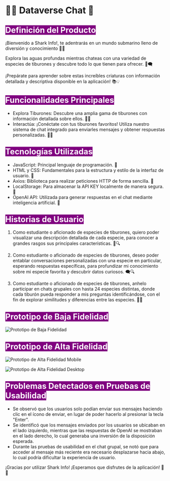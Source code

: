 # 🌊🦈 Dataverse Chat 💬

## <span style="font-size: 25px; background-color: purple; color: white;">Definición del Producto</span>

¡Bienvenido a Shark Info!, te adentrarás en un mundo submarino lleno de diversión y conocimiento 🌊💬

Explora las aguas profundas mientras chateas con una variedad de especies de tiburones y descubre todo lo que tienen para ofrecer. 🦈🗨️

¡Prepárate para aprender sobre estas increíbles criaturas con información detallada y descriptiva disponible en la aplicación! 📚💡

## <span style="font-size: 25px; background-color: purple; color: white;">Funcionalidades Principales</span>

- Explora Tiburones: Descubre una amplia gama de tiburones con información detallada sobre ellos. 🦈🌊
- Interactúa: ¡Conéctate con tus tiburones favoritos! Utiliza nuestro sistema de chat integrado para enviarles mensajes y obtener respuestas personalizadas. 💬🌟

## <span style="font-size: 25px; background-color: purple; color: white;">Tecnologías Utilizadas</span>

- JavaScript: Principal lenguaje de programación. 🚀
- HTML y CSS: Fundamentales para la estructura y estilo de la interfaz de usuario. 🎨
- Axios: Biblioteca para realizar peticiones HTTP de forma sencilla. 📡
- LocalStorage: Para almacenar la API KEY localmente de manera segura. 🔐
- OpenAI API: Utilizada para generar respuestas en el chat mediante inteligencia artificial. 🤖

## <span style="font-size: 25px; background-color: purple; color: white;">Historias de Usuario</span>

1. Como estudiante o aficionado de especies de tiburones, quiero poder visualizar una descripción detallada de cada especie, para conocer a grandes rasgos sus principales características. 🦈🔍

2. Como estudiante o aficionado de especies de tiburones, deseo poder entablar conversaciones personalizadas con una especie en particular, esperando respuestas específicas, para profundizar mi conocimiento sobre mi especie favorita y descubrir datos curiosos. 🗨️🔍

3. Como estudiante o aficionado de especies de tiburones, anhelo participar en chats grupales con hasta 24 especies distintas, donde cada tiburón pueda responder a mis preguntas identificándose, con el fin de explorar similitudes y diferencias entre las especies. 💬🦈

## <span style="font-size: 25px; background-color: purple; color: white;">Prototipo de Baja Fidelidad</span>

![Prototipo de Baja Fidelidad](https://i.ibb.co/C0XPyQh/Screen-Shot-2024-05-15-at-11-24-55.png)

## <span style="font-size: 25px; background-color: purple; color: white;">Prototipo de Alta Fidelidad</span>

![Prototipo de Alta Fidelidad Mobile](https://i.ibb.co/L8Xr0Xb/Prototipo-No-1-Dataverse-chat-mobile-first-final.jpg)

![Prototipo de Alta Fidelidad Desktop](https://i.ibb.co/wp7wqw7/Prototipo-Desktop-Dataverse-chat.jpg)

## <span style="font-size: 25px; background-color: purple; color: white;">Problemas Detectados en Pruebas de Usabilidad</span>

- Se observó que los usuarios solo podían enviar sus mensajes haciendo clic en el ícono de enviar, en lugar de poder hacerlo al presionar la tecla "Enter".
- Se identificó que los mensajes enviados por los usuarios se ubicaban en el lado izquierdo, mientras que las respuestas de OpenAI se mostraban en el lado derecho, lo cual generaba una inversión de la disposición esperada.
- Durante las pruebas de usabilidad en el chat grupal, se notó que para acceder al mensaje más reciente era necesario desplazarse hacia abajo, lo cual podría dificultar la experiencia de usuario.

¡Gracias por utilizar Shark Info! ¡Esperamos que disfrutes de la aplicación! 🚀🤖


